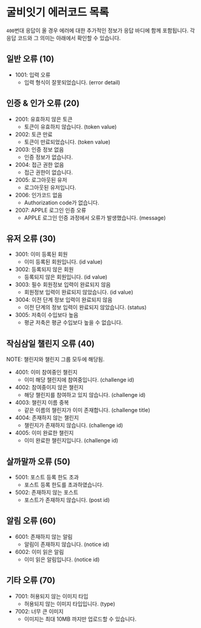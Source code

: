 # 굴비잇기 에러코드 목록

`400`번대 응답이 올 경우 에러에 대한 추가적인 정보가 응답 바디에 함께
포함됩니다. 각 응답 코드와 그 의미는 아래에서 확인할 수 있습니다.

## 일반 오류 (10)

- 1001: 입력 오류
    - 입력 형식이 잘못되었습니다. (error detail)

## 인증 & 인가 오류 (20)

- 2001: 유효하지 않은 토큰
    - 토큰이 유효하지 않습니다. (token value)
- 2002: 토큰 만료
    - 토큰이 만료되었습니다. (token value)
- 2003: 인증 정보 없음
    - 인증 정보가 없습니다.
- 2004: 접근 권한 없음
    - 접근 권한이 없습니다.
- 2005: 로그아웃된 유저
    - 로그아웃된 유저입니다.
- 2006: 인가코드 없음
    - Authorization code가 없습니다.
- 2007: APPLE 로그인 인증 오류
    - APPLE 로그인 인증 과정에서 오류가 발생했습니다. (message)

## 유저 오류 (30)

- 3001: 이미 등록된 회원
    - 이미 등록된 회원입니다. (id value)
- 3002: 등록되지 않은 회원
    - 등록되지 않은 회원입니다. (id value)
- 3003: 필수 회원정보 입력이 완료되지 않음
    - 회원정보 입력이 완료되지 않았습니다. (id value)
- 3004: 이전 단계 정보 입력이 완료되지 않음
    - 이전 단계의 정보 입력이 완료되지 않았습니다. (status)
- 3005: 저축이 수입보다 높음
    - 평균 저축은 평균 수입보다 높을 수 없습니다.

## 작심삼일 챌린지 오류 (40)

NOTE: 챌린지와 챌린지 그룹 모두에 해당됨.

- 4001: 이미 참여중인 챌린지
    - 이미 해당 챌린지에 참여중입니다. (challenge id)
- 4002: 참여중이지 않은 챌린지
    - 해당 챌린지를 참여하고 있지 않습니다. (challenge id)
- 4003: 챌린지 이름 중복
    - 같은 이름의 챌린지가 이미 존재합니다. (challenge title)
- 4004: 존재하지 않는 챌린지
    - 챌린지가 존재하지 않습니다. (challenge id)
- 4005: 이미 완료한 챌린지
    - 이미 완료한 챌린지입니다. (challenge id)

## 살까말까 오류 (50)

- 5001: 포스트 등록 한도 초과
    - 포스트 등록 한도를 초과하였습니다.
- 5002: 존재하지 않는 포스트
    - 포스트가 존재하지 않습니다. (post id)

## 알림 오류 (60)

- 6001: 존재하지 않는 알림
    - 알림이 존재하지 않습니다. (notice id)
- 6002: 이미 읽은 알림
    - 이미 읽은 알림입니다. (notice id)

## 기타 오류 (70)

- 7001: 허용되지 않는 이미지 타입
    - 허용되지 않는 이미지 타입입니다. (type)
- 7002: 너무 큰 이미지
    - 이미지는 최대 10MB 까지만 업로드할 수 있습니다.

